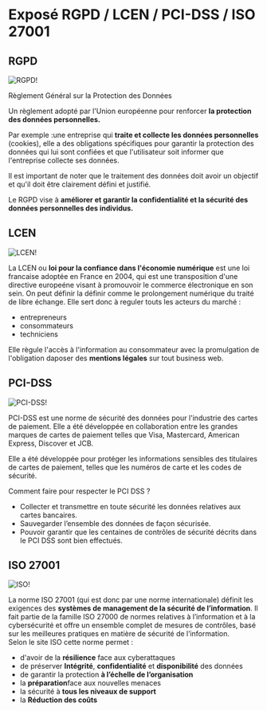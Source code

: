# Exposé RGPD / LCEN / PCI-DSS / ISO 27001

## RGPD
![RGPD!](https://coockpit.com/consulting/wp-content/uploads/2018/12/rgpd-1.png "RGPD")

Règlement Général sur la Protection des Données 

Un règlement adopté par l'Union européenne pour renforcer **la protection des données personnelles.** 

Par exemple :une entreprise qui **traite et collecte les données personnelles** (cookies), 
elle a des obligations spécifiques pour garantir la protection des données qui lui sont confiées et que l'utilisateur soit informer que l'entreprise collecte ses données. 

Il est important de noter que le traitement des données doit avoir un objectif et qu'il doit être clairement défini et justifié. 

Le RGPD vise à **améliorer et garantir la confidentialité et la sécurité des données personnelles des individus.** 



## LCEN

![LCEN!](https://www.limerick.ie/sites/default/files/styles/hero_image/public/media/images/2021-02/lcen-810x456.jpg?itok=Uxi_01UD "LCEN")

La LCEN ou **loi pour la confiance dans l'économie numérique** est une loi francaise adoptée en France en 2004, qui est une transposition d'une directive europeéne visant à promouvoir le commerce électronique en son sein. On peut définir la définir comme le prolongement numérique du traité de libre échange.
Elle sert donc à reguler touts les acteurs du marché :

- entrepreneurs
- consommateurs
- techniciens

Elle règule l'accès à l'information au consommateur avec la promulgation de l'obligation daposer des **mentions légales** sur tout business web.


## PCI-DSS

![PCI-DSS!](https://www.protectimus.com/blog/wp-content/uploads/2015/10/pci-dss-logo-1.jpg "PCI-DSS")

PCI-DSS est une norme de sécurité des données pour l'industrie des cartes de paiement. 
Elle a été développée en collaboration entre les grandes marques de cartes de paiement telles que Visa, Mastercard, American Express, Discover et JCB. 

Elle a été développée pour protéger les informations sensibles des titulaires de cartes de paiement, telles que les numéros de carte et les codes de sécurité. 

Comment faire pour respecter le PCI DSS ? 

- Collecter et transmettre en toute sécurité les données relatives aux cartes bancaires.
- Sauvegarder l’ensemble des données de façon sécurisée.
- Pouvoir garantir que les centaines de contrôles de sécurité décrits dans le PCI DSS sont bien effectués.



## ISO 27001


![ISO!](https://www.eurgpd.ovh/wp-content/uploads/2019/05/iso27001-rgpd.jpg "ISO")

La norme ISO 27001 (qui est donc par une norme internationale) définit les exigences des **systèmes de management de la sécurité de l’information**. 
Il fait partie de la famille ISO 27000 de normes relatives à l’information et à la cybersécurité et offre un ensemble complet de mesures de contrôles, 
basé sur les meilleures pratiques en matière de sécurité de l’information. <br/> Selon le site ISO cette norme permet :

- d'avoir de la **résilience** face aux cyberattaques
- de préserver **Intégrité**, **confidentialité** et **disponibilité** des données
- de garantir la protection **à l’échelle de l’organisation**
- la **préparation**face aux nouvelles menaces
- la sécurité à **tous les niveaux de support**
- la **Réduction des coûts**
